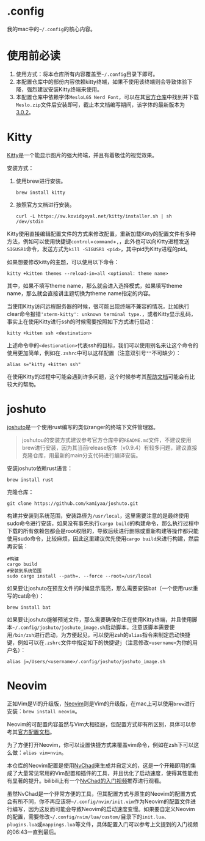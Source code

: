 # .config

我的mac中的`~/.config`的核心内容。

# 使用前必读

1. 使用方式：将本仓库所有内容覆盖至`~/.config`目录下即可。
2. 本配置仓库中的部份内容依赖kitty终端，如果不使用该终端则会导致体验下降，强烈建议安装Kitty终端来使用。
3. 本配置仓库中依赖字体`MesloLGS Nerd Font`，可以在其[官方仓库](https://github.com/ryanoasis/nerd-fonts)中找到并下载`Meslo.zip`文件后安装即可，截止本文档编写期间，该字体的最新版本为[3.0.2](https://github.com/ryanoasis/nerd-fonts/releases/download/v3.0.2/Meslo.zip)。

# Kitty

[Kitty](https://sw.kovidgoyal.net/kitty)是一个能显示图片的强大终端，并且有着极佳的视觉效果。

安装方式：

1. 使用brew进行安装。

   ```shell
   brew install kitty
   ```

2. 按照官方文档进行安装。

   ```shell
   curl -L https://sw.kovidgoyal.net/kitty/installer.sh | sh /dev/stdin
   ```

Kitty使用直接编辑配置文件的方式来修改配置，重新加载Kitty的配置文件有多种方法，例如可以使用快捷键`control`+`command`+`,`，此外也可以向Kitty进程发送`SIGUSR1`命令，发送方式为`kill -SIGUSR1 <pid>`，其中pid为Kitty进程的pid。

如果想要修改kitty的主题，可以使用以下命令：

```shell
kitty +kitten themes --reload-in=all <optional: theme name>
```

其中，如果不填写theme name，那么就会进入选择模式，如果填写theme name，那么就会直接讲主题切换为theme name指定的内容。

当使用Kitty访问远程服务器的时候，很可能出现终端不兼容的情况，比如执行clear命令报错`'xterm-kitty': unknown terminal type.`，或者Kitty显示乱码，事实上在使用Kitty进行ssh的时候需要按照如下方式进行启动：

```shell
kitty +kitten ssh <destination>
```

上述命令中的`<destionation>`代表ssh的目标，我们可以使用别名来让这个命令的使用更加简单，例如在`.zshrc`中可以这样配置（注意双引号`""`不可缺少）：

```shell
alias s="kitty +kitten ssh"
```

在使用Kitty的过程中可能会遇到许多问题，这个时候参考其[帮助文档](https://sw.kovidgoyal.net/kitty/faq/)可能会有比较大的帮助。

# joshuto

[joshuto](https://github.com/kamiyaa/joshuto)是一个使用rust编写的类似ranger的终端下文件管理器。

> joshutou的安装方式建议参考官方仓库中的`README.md`文件，不建议使用brew进行安装，因为其当前release版本（v0.9.4）有较多问题，建议直接克隆仓库，用最新的main分支代码进行编译安装。

安装joshuto依赖rust语言：

```shell
brew install rust
```

克隆仓库：

```shell
git clone https://github.com/kamiyaa/joshuto.git
```

构建并安装到系统范围，安装路径为`/usr/local`，这里需要注意的是最终使用sudo命令进行安装，如果没有事先执行`cargo build`的构建命令，那么执行过程中下载的所有依赖包都会是root权限的，导致后续进行删除或重新构建等操作都只能使用sudo命令，比较麻烦，因此这里建议优先使用`cargo build`来进行构建，然后再安装：

```shell
#构建
cargo build
#安装到系统范围
sudo cargo install --path=. --force --root=/usr/local
```

如果要让joshuto在预览文件的时候显示高亮，那么需要安装bat（一个使用rust重写的cat命令）：

```shell
brew install bat
```

如果要让joshuto能够预览文件，那么需要确保你正在使用Kitty终端，并且使用脚本`~/.config/joshuto/joshuto_image.sh`启动脚本，注意该脚本需要使用`/bin/zsh`进行启动，为方便起见，可以使用zsh的`alias`指令来制定启动快捷键，例如可以在`.zshrc`文件中指定如下的快捷键`j`（注意修改`<username>`为你的用户名）：

```shell
alias j=/Users/<username>/.config/joshuto/joshuto_image.sh
```

# Neovim

正如Vim是Vi的升级版，[Neovim](https://neovim.io)则是Vim的升级版，在mac上可以使用`brew`进行安装：`brew install neovim`。

Neovim的可配置内容虽然与Vim大相径庭，但配置方式却有所区别，具体可以参考其[官方配置文档](https://neovim.io/doc/user/lua-guide.html)。

为了方便打开Neovim，你可以设置快捷方式来覆盖vim命令，例如在zsh下可以这么做：`alias vim=nvim`。

本仓库的Neovim配置是使用[NvChad](https://nvchad.com)来生成并自定义的，这是一个开箱即用的集成了大量常见常用的Vim配置和插件的工具，并且优化了启动速度，使得其性能也有显著的提升。bilibili上有一个[NvChad的入门视频](https://www.bilibili.com/video/BV1Ga4y1g7fq)推荐进行观看。

虽然NvChad是一个非常方便的工具，但其配置方式与原生的Neovim的配置方式会有所不同，你不再应该将`~/.config/nvim/init.vim`作为Neovim的配置文件进行编写，因为这反而可能会导致Neovim的启动速度变慢。如果要自定义Neovim的配置，需要修改`~/.config/nvim/lua/custom/`目录下的`init.lua`、`plugins.lua`或`mappings.lua`等文件，具体配置入门可以参考上文提到的入门视频的06:43一直到最后。

